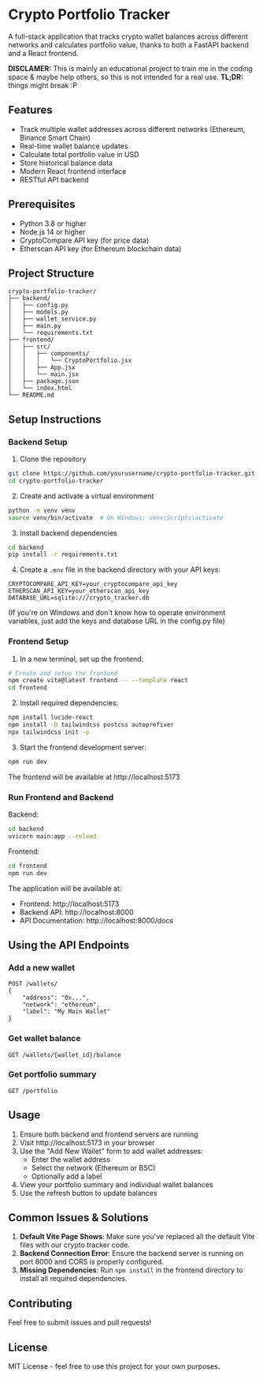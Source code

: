 # Crypto Portfolio Tracker

A full-stack application that tracks crypto wallet balances across different networks and calculates portfolio value, thanks to both a FastAPI backend and a React frontend.

**DISCLAMER:** This is mainly an educational project to train me in the coding space & maybe help others, so this is not intended for a real use.
**TL;DR:** things might break :P

## Features

- Track multiple wallet addresses across different networks (Ethereum, Binance Smart Chain)
- Real-time wallet balance updates
- Calculate total portfolio value in USD
- Store historical balance data
- Modern React frontend interface
- RESTful API backend

## Prerequisites

- Python 3.8 or higher
- Node.js 14 or higher
- CryptoCompare API key (for price data)
- Etherscan API key (for Ethereum blockchain data)

## Project Structure

```
crypto-portfolio-tracker/
├── backend/
│   ├── config.py
│   ├── models.py
│   ├── wallet_service.py
│   ├── main.py
│   └── requirements.txt
├── frontend/
│   ├── src/
│   │   ├── components/
│   │   │   └── CryptoPortfolio.jsx
│   │   ├── App.jsx
│   │   └── main.jsx
│   ├── package.json
│   └── index.html
└── README.md
```

## Setup Instructions

### Backend Setup

1. Clone the repository
```bash
git clone https://github.com/yourusername/crypto-portfolio-tracker.git
cd crypto-portfolio-tracker
```

2. Create and activate a virtual environment
```bash
python -m venv venv
source venv/bin/activate  # On Windows: venv\Scripts\activate
```

3. Install backend dependencies
```bash
cd backend
pip install -r requirements.txt
```

4. Create a `.env` file in the backend directory with your API keys:
```
CRYPTOCOMPARE_API_KEY=your_cryptocompare_api_key
ETHERSCAN_API_KEY=your_etherscan_api_key
DATABASE_URL=sqlite:///crypto_tracker.db
```
(If you're on Windows and don't know how to operate environment variables, just add the keys and database URL in the config.py file)

### Frontend Setup

1. In a new terminal, set up the frontend:
```bash
# Create and setup the frontend
npm create vite@latest frontend -- --template react
cd frontend
```

2. Install required dependencies:
```bash
npm install lucide-react
npm install -D tailwindcss postcss autoprefixer
npx tailwindcss init -p
```

3. Start the frontend development server:
```bash
npm run dev
```

The frontend will be available at http://localhost:5173

### Run Frontend and Backend

Backend:
```bash
cd backend
uvicorn main:app --reload
```

Frontend:
```bash
cd frontend
npm run dev
```

The application will be available at:
- Frontend: http://localhost:5173
- Backend API: http://localhost:8000
- API Documentation: http://localhost:8000/docs

## Using the API Endpoints

### Add a new wallet
```
POST /wallets/
{
    "address": "0x...",
    "network": "ethereum",
    "label": "My Main Wallet"
}
```

### Get wallet balance
```
GET /wallets/{wallet_id}/balance
```

### Get portfolio summary
```
GET /portfolio
```

## Usage

1. Ensure both backend and frontend servers are running
2. Visit http://localhost:5173 in your browser
3. Use the "Add New Wallet" form to add wallet addresses:
   - Enter the wallet address
   - Select the network (Ethereum or BSC)
   - Optionally add a label
4. View your portfolio summary and individual wallet balances
5. Use the refresh button to update balances

## Common Issues & Solutions

1. **Default Vite Page Shows**: Make sure you've replaced all the default Vite files with our crypto tracker code.
2. **Backend Connection Error**: Ensure the backend server is running on port 8000 and CORS is properly configured.
3. **Missing Dependencies**: Run `npm install` in the frontend directory to install all required dependencies.

## Contributing

Feel free to submit issues and pull requests!

## License

MIT License - feel free to use this project for your own purposes.
